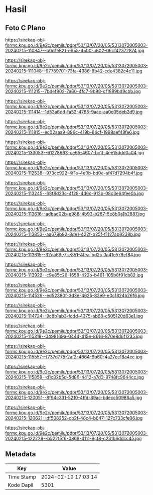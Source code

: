 # Hasil

## Foto C Plano

https://sirekap-obj-formc.kpu.go.id/9e2c/pemilu/pdpr/53/13/07/20/05/5313072005003-20240215-110947--b0d1e821-e655-45b0-a602-06cf42372874.jpg

https://sirekap-obj-formc.kpu.go.id/9e2c/pemilu/pdpr/53/13/07/20/05/5313072005003-20240215-111048--97759701-73fa-4986-8b42-cde4382c4c11.jpg

https://sirekap-obj-formc.kpu.go.id/9e2c/pemilu/pdpr/53/13/07/20/05/5313072005003-20240215-111215--7bdef902-7a60-4fc7-9b98-cf1889bd9cbb.jpg

https://sirekap-obj-formc.kpu.go.id/9e2c/pemilu/pdpr/53/13/07/20/05/5313072005003-20240215-111414--1d53a6dd-fa52-4765-9aac-aa0c05deb2d9.jpg

https://sirekap-obj-formc.kpu.go.id/9e2c/pemilu/pdpr/53/13/07/20/05/5313072005003-20240215-111815--ec02aaa9-896c-419b-86cf-1998aef48fe6.jpg

https://sirekap-obj-formc.kpu.go.id/9e2c/pemilu/pdpr/53/13/07/20/05/5313072005003-20240215-133053--61278663-ce65-4607-bc1f-4ee15ddd0a04.jpg

https://sirekap-obj-formc.kpu.go.id/9e2c/pemilu/pdpr/53/13/07/20/05/5313072005003-20240215-112538--973cc922-4f1e-4e0b-bd0e-af47d7294b4f.jpg

https://sirekap-obj-formc.kpu.go.id/9e2c/pemilu/pdpr/53/13/07/20/05/5313072005003-20240215-113245--68f8d23c-4f28-4d6c-913b-08c3e64fee0a.jpg

https://sirekap-obj-formc.kpu.go.id/9e2c/pemilu/pdpr/53/13/07/20/05/5313072005003-20240215-113616--adbad02b-e988-4b93-b287-5c8b0a1b2887.jpg

https://sirekap-obj-formc.kpu.go.id/9e2c/pemilu/pdpr/53/13/07/20/05/5313072005003-20240215-113853--aa679b92-8de1-422f-b25f-f1127ab8238b.jpg

https://sirekap-obj-formc.kpu.go.id/9e2c/pemilu/pdpr/53/13/07/20/05/5313072005003-20240215-113615--32da69e7-e851-4fea-bd2b-1a41e578ef84.jpg

https://sirekap-obj-formc.kpu.go.id/9e2c/pemilu/pdpr/53/13/07/20/05/5313072005003-20240215-113922--c9e85c26-1658-422b-b461-105b8f91cb82.jpg

https://sirekap-obj-formc.kpu.go.id/9e2c/pemilu/pdpr/53/13/07/20/05/5313072005003-20240215-114529--ed52380f-3d3e-4625-83e9-e0c1824b26f6.jpg

https://sirekap-obj-formc.kpu.go.id/9e2c/pemilu/pdpr/53/13/07/20/05/5313072005003-20240215-114724--9c8b1ab3-fcdd-4375-ab68-c505120d63e1.jpg

https://sirekap-obj-formc.kpu.go.id/9e2c/pemilu/pdpr/53/13/07/20/05/5313072005003-20240215-115318--0498169a-044d-415e-8616-870e8d6f1235.jpg

https://sirekap-obj-formc.kpu.go.id/9e2c/pemilu/pdpr/53/13/07/20/05/5313072005003-20240215-115557--f737d775-2af2-4664-9b60-4a27ee18a4ec.jpg

https://sirekap-obj-formc.kpu.go.id/9e2c/pemilu/pdpr/53/13/07/20/05/5313072005003-20240215-115858--d1c82b5d-5d86-4412-a7d3-9748fc9644cc.jpg

https://sirekap-obj-formc.kpu.go.id/9e2c/pemilu/pdpr/53/13/07/20/05/5313072005003-20240215-120051--8f94c331-5210-4ffd-89ac-bdecc50986a5.jpg

https://sirekap-obj-formc.kpu.go.id/9e2c/pemilu/pdpr/53/13/07/20/05/5313072005003-20240215-120621--df508252-cb2f-48c4-b647-127c733cfe06.jpg

https://sirekap-obj-formc.kpu.go.id/9e2c/pemilu/pdpr/53/13/07/20/05/5313072005003-20240215-122229--b522f5f6-0868-4111-9cf8-c231b6ddcc45.jpg


## Metadata

| Key        | Value               |
| ---------- | ------------------- |
| Time Stamp | 2024-02-19 17:03:14 |
| Kode Dapil | 5301                |



